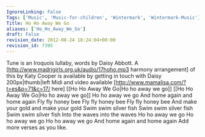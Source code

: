 ```yaml
---
IgnoreLinking: False
Tags: ['Music', 'Music-for-children', 'Wintermark', 'Wintermark-Music']
Title: Ho Ho Away We Go
aliases: ['Ho_Ho_Away_We_Go']
draft: False
revision_date: 2012-08-24 18:24:04+00:00
revision_id: 7395
---
```


Tune is an Iroquois lullaby, words by Daisy Abbott. A [http://www.madrigirls.org.uk/audio/17hoho.mp3 harmony arrangement] of this by Katy Cooper is available by getting in touch with Daisy
200px|thumb|left
Midi and video available [http://www.mamalisa.com/?t=es&p=71&c=17/ here]
[[Ho Ho Away We Go|Ho ho away we go]]
[[Ho Ho Away We Go|Ho ho away we go]]
Ho ho away we go 
And home again and home again
Fly fly honey bee
Fly fly honey bee
Fly fly honey bee
And make your gold and make your gold
Swim swim silver fish
Swim swim silver fish
Swim swim silver fish
Into the waves into the waves
Ho ho away we go
Ho ho away we go
Ho ho away we go 
And home again and home again
Add more verses as you like.